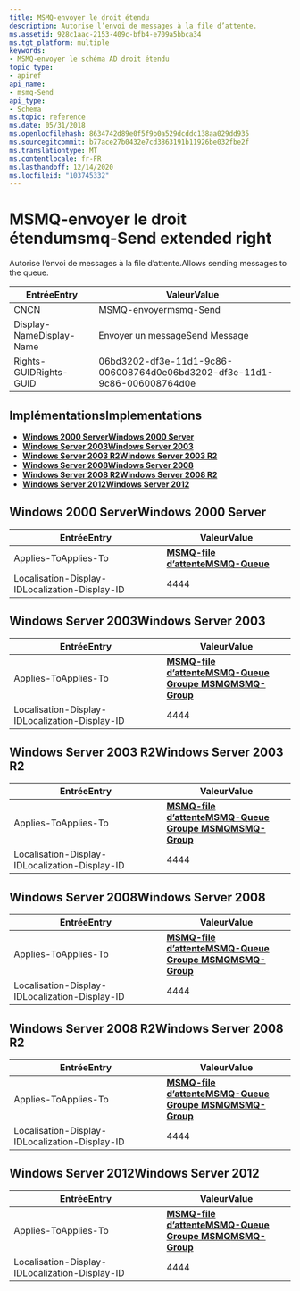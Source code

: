 ```yaml
---
title: MSMQ-envoyer le droit étendu
description: Autorise l’envoi de messages à la file d’attente.
ms.assetid: 928c1aac-2153-409c-bfb4-e709a5bbca34
ms.tgt_platform: multiple
keywords:
- MSMQ-envoyer le schéma AD droit étendu
topic_type:
- apiref
api_name:
- msmq-Send
api_type:
- Schema
ms.topic: reference
ms.date: 05/31/2018
ms.openlocfilehash: 8634742d89e0f5f9b0a529dcddc138aa029dd935
ms.sourcegitcommit: b77ace27b0432e7cd3863191b11926be032fbe2f
ms.translationtype: MT
ms.contentlocale: fr-FR
ms.lasthandoff: 12/14/2020
ms.locfileid: "103745332"
---
```

# <a name="msmq-send-extended-right"></a><span data-ttu-id="065f7-104">MSMQ-envoyer le droit étendu</span><span class="sxs-lookup"><span data-stu-id="065f7-104">msmq-Send extended right</span></span>

<span data-ttu-id="065f7-105">Autorise l’envoi de messages à la file d’attente.</span><span class="sxs-lookup"><span data-stu-id="065f7-105">Allows sending messages to the queue.</span></span>



| <span data-ttu-id="065f7-106">Entrée</span><span class="sxs-lookup"><span data-stu-id="065f7-106">Entry</span></span> | <span data-ttu-id="065f7-107">Valeur</span><span class="sxs-lookup"><span data-stu-id="065f7-107">Value</span></span> |
|--------------|--------------------------------------|
| <span data-ttu-id="065f7-108">CN</span><span class="sxs-lookup"><span data-stu-id="065f7-108">CN</span></span>           | <span data-ttu-id="065f7-109">MSMQ-envoyer</span><span class="sxs-lookup"><span data-stu-id="065f7-109">msmq-Send</span></span>                            |
| <span data-ttu-id="065f7-110">Display-Name</span><span class="sxs-lookup"><span data-stu-id="065f7-110">Display-Name</span></span> | <span data-ttu-id="065f7-111">Envoyer un message</span><span class="sxs-lookup"><span data-stu-id="065f7-111">Send Message</span></span>                         |
| <span data-ttu-id="065f7-112">Rights-GUID</span><span class="sxs-lookup"><span data-stu-id="065f7-112">Rights-GUID</span></span>  | <span data-ttu-id="065f7-113">06bd3202-df3e-11d1-9c86-006008764d0e</span><span class="sxs-lookup"><span data-stu-id="065f7-113">06bd3202-df3e-11d1-9c86-006008764d0e</span></span> |



## <a name="implementations"></a><span data-ttu-id="065f7-114">Implémentations</span><span class="sxs-lookup"><span data-stu-id="065f7-114">Implementations</span></span>

-   [<span data-ttu-id="065f7-115">**Windows 2000 Server**</span><span class="sxs-lookup"><span data-stu-id="065f7-115">**Windows 2000 Server**</span></span>](#windows-2000-server)
-   [<span data-ttu-id="065f7-116">**Windows Server 2003**</span><span class="sxs-lookup"><span data-stu-id="065f7-116">**Windows Server 2003**</span></span>](#windows-server-2003)
-   [<span data-ttu-id="065f7-117">**Windows Server 2003 R2**</span><span class="sxs-lookup"><span data-stu-id="065f7-117">**Windows Server 2003 R2**</span></span>](#windows-server-2003-r2)
-   [<span data-ttu-id="065f7-118">**Windows Server 2008**</span><span class="sxs-lookup"><span data-stu-id="065f7-118">**Windows Server 2008**</span></span>](#windows-server-2008)
-   [<span data-ttu-id="065f7-119">**Windows Server 2008 R2**</span><span class="sxs-lookup"><span data-stu-id="065f7-119">**Windows Server 2008 R2**</span></span>](#windows-server-2008-r2)
-   [<span data-ttu-id="065f7-120">**Windows Server 2012**</span><span class="sxs-lookup"><span data-stu-id="065f7-120">**Windows Server 2012**</span></span>](#windows-server-2012)

## <a name="windows-2000-server"></a><span data-ttu-id="065f7-121">Windows 2000 Server</span><span class="sxs-lookup"><span data-stu-id="065f7-121">Windows 2000 Server</span></span>



| <span data-ttu-id="065f7-122">Entrée</span><span class="sxs-lookup"><span data-stu-id="065f7-122">Entry</span></span> | <span data-ttu-id="065f7-123">Valeur</span><span class="sxs-lookup"><span data-stu-id="065f7-123">Value</span></span> |
|-------------------------|----------------------------------------------|
| <span data-ttu-id="065f7-124">Applies-To</span><span class="sxs-lookup"><span data-stu-id="065f7-124">Applies-To</span></span>              | [<span data-ttu-id="065f7-125">**MSMQ-file d’attente**</span><span class="sxs-lookup"><span data-stu-id="065f7-125">**MSMQ-Queue**</span></span>](c-msmqqueue.md)<br/> |
| <span data-ttu-id="065f7-126">Localisation-Display-ID</span><span class="sxs-lookup"><span data-stu-id="065f7-126">Localization-Display-ID</span></span> | <span data-ttu-id="065f7-127">44</span><span class="sxs-lookup"><span data-stu-id="065f7-127">44</span></span>                                           |



## <a name="windows-server-2003"></a><span data-ttu-id="065f7-128">Windows Server 2003</span><span class="sxs-lookup"><span data-stu-id="065f7-128">Windows Server 2003</span></span>



| <span data-ttu-id="065f7-129">Entrée</span><span class="sxs-lookup"><span data-stu-id="065f7-129">Entry</span></span> | <span data-ttu-id="065f7-130">Valeur</span><span class="sxs-lookup"><span data-stu-id="065f7-130">Value</span></span> |
|-------------------------|--------------------------------------------------------------------------------------------|
| <span data-ttu-id="065f7-131">Applies-To</span><span class="sxs-lookup"><span data-stu-id="065f7-131">Applies-To</span></span>              | [<span data-ttu-id="065f7-132">**MSMQ-file d’attente**</span><span class="sxs-lookup"><span data-stu-id="065f7-132">**MSMQ-Queue**</span></span>](c-msmqqueue.md)<br/> [<span data-ttu-id="065f7-133">**Groupe MSMQ**</span><span class="sxs-lookup"><span data-stu-id="065f7-133">**MSMQ-Group**</span></span>](c-msmq-group.md)<br/> |
| <span data-ttu-id="065f7-134">Localisation-Display-ID</span><span class="sxs-lookup"><span data-stu-id="065f7-134">Localization-Display-ID</span></span> | <span data-ttu-id="065f7-135">44</span><span class="sxs-lookup"><span data-stu-id="065f7-135">44</span></span>                                                                                         |



## <a name="windows-server-2003-r2"></a><span data-ttu-id="065f7-136">Windows Server 2003 R2</span><span class="sxs-lookup"><span data-stu-id="065f7-136">Windows Server 2003 R2</span></span>



| <span data-ttu-id="065f7-137">Entrée</span><span class="sxs-lookup"><span data-stu-id="065f7-137">Entry</span></span> | <span data-ttu-id="065f7-138">Valeur</span><span class="sxs-lookup"><span data-stu-id="065f7-138">Value</span></span> |
|-------------------------|--------------------------------------------------------------------------------------------|
| <span data-ttu-id="065f7-139">Applies-To</span><span class="sxs-lookup"><span data-stu-id="065f7-139">Applies-To</span></span>              | [<span data-ttu-id="065f7-140">**MSMQ-file d’attente**</span><span class="sxs-lookup"><span data-stu-id="065f7-140">**MSMQ-Queue**</span></span>](c-msmqqueue.md)<br/> [<span data-ttu-id="065f7-141">**Groupe MSMQ**</span><span class="sxs-lookup"><span data-stu-id="065f7-141">**MSMQ-Group**</span></span>](c-msmq-group.md)<br/> |
| <span data-ttu-id="065f7-142">Localisation-Display-ID</span><span class="sxs-lookup"><span data-stu-id="065f7-142">Localization-Display-ID</span></span> | <span data-ttu-id="065f7-143">44</span><span class="sxs-lookup"><span data-stu-id="065f7-143">44</span></span>                                                                                         |



## <a name="windows-server-2008"></a><span data-ttu-id="065f7-144">Windows Server 2008</span><span class="sxs-lookup"><span data-stu-id="065f7-144">Windows Server 2008</span></span>



| <span data-ttu-id="065f7-145">Entrée</span><span class="sxs-lookup"><span data-stu-id="065f7-145">Entry</span></span> | <span data-ttu-id="065f7-146">Valeur</span><span class="sxs-lookup"><span data-stu-id="065f7-146">Value</span></span> |
|-------------------------|--------------------------------------------------------------------------------------------|
| <span data-ttu-id="065f7-147">Applies-To</span><span class="sxs-lookup"><span data-stu-id="065f7-147">Applies-To</span></span>              | [<span data-ttu-id="065f7-148">**MSMQ-file d’attente**</span><span class="sxs-lookup"><span data-stu-id="065f7-148">**MSMQ-Queue**</span></span>](c-msmqqueue.md)<br/> [<span data-ttu-id="065f7-149">**Groupe MSMQ**</span><span class="sxs-lookup"><span data-stu-id="065f7-149">**MSMQ-Group**</span></span>](c-msmq-group.md)<br/> |
| <span data-ttu-id="065f7-150">Localisation-Display-ID</span><span class="sxs-lookup"><span data-stu-id="065f7-150">Localization-Display-ID</span></span> | <span data-ttu-id="065f7-151">44</span><span class="sxs-lookup"><span data-stu-id="065f7-151">44</span></span>                                                                                         |



## <a name="windows-server-2008-r2"></a><span data-ttu-id="065f7-152">Windows Server 2008 R2</span><span class="sxs-lookup"><span data-stu-id="065f7-152">Windows Server 2008 R2</span></span>



| <span data-ttu-id="065f7-153">Entrée</span><span class="sxs-lookup"><span data-stu-id="065f7-153">Entry</span></span> | <span data-ttu-id="065f7-154">Valeur</span><span class="sxs-lookup"><span data-stu-id="065f7-154">Value</span></span> |
|-------------------------|--------------------------------------------------------------------------------------------|
| <span data-ttu-id="065f7-155">Applies-To</span><span class="sxs-lookup"><span data-stu-id="065f7-155">Applies-To</span></span>              | [<span data-ttu-id="065f7-156">**MSMQ-file d’attente**</span><span class="sxs-lookup"><span data-stu-id="065f7-156">**MSMQ-Queue**</span></span>](c-msmqqueue.md)<br/> [<span data-ttu-id="065f7-157">**Groupe MSMQ**</span><span class="sxs-lookup"><span data-stu-id="065f7-157">**MSMQ-Group**</span></span>](c-msmq-group.md)<br/> |
| <span data-ttu-id="065f7-158">Localisation-Display-ID</span><span class="sxs-lookup"><span data-stu-id="065f7-158">Localization-Display-ID</span></span> | <span data-ttu-id="065f7-159">44</span><span class="sxs-lookup"><span data-stu-id="065f7-159">44</span></span>                                                                                         |



## <a name="windows-server-2012"></a><span data-ttu-id="065f7-160">Windows Server 2012</span><span class="sxs-lookup"><span data-stu-id="065f7-160">Windows Server 2012</span></span>



| <span data-ttu-id="065f7-161">Entrée</span><span class="sxs-lookup"><span data-stu-id="065f7-161">Entry</span></span> | <span data-ttu-id="065f7-162">Valeur</span><span class="sxs-lookup"><span data-stu-id="065f7-162">Value</span></span> |
|-------------------------|--------------------------------------------------------------------------------------------|
| <span data-ttu-id="065f7-163">Applies-To</span><span class="sxs-lookup"><span data-stu-id="065f7-163">Applies-To</span></span>              | [<span data-ttu-id="065f7-164">**MSMQ-file d’attente**</span><span class="sxs-lookup"><span data-stu-id="065f7-164">**MSMQ-Queue**</span></span>](c-msmqqueue.md)<br/> [<span data-ttu-id="065f7-165">**Groupe MSMQ**</span><span class="sxs-lookup"><span data-stu-id="065f7-165">**MSMQ-Group**</span></span>](c-msmq-group.md)<br/> |
| <span data-ttu-id="065f7-166">Localisation-Display-ID</span><span class="sxs-lookup"><span data-stu-id="065f7-166">Localization-Display-ID</span></span> | <span data-ttu-id="065f7-167">44</span><span class="sxs-lookup"><span data-stu-id="065f7-167">44</span></span>                                                                                         |



 

 





